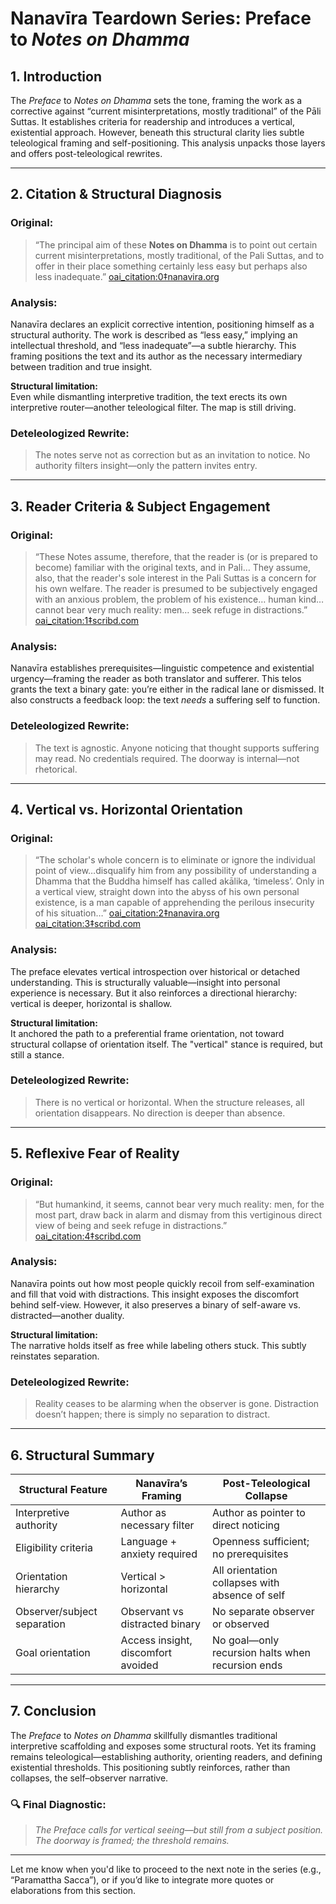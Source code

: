 # Nanavīra Teardown Series: Preface to *Notes on Dhamma*

## 1. Introduction

The *Preface* to *Notes on Dhamma* sets the tone, framing the work as a corrective against “current misinterpretations, mostly traditional” of the Pāli Suttas. It establishes criteria for readership and introduces a vertical, existential approach. However, beneath this structural clarity lies subtle teleological framing and self-positioning. This analysis unpacks those layers and offers post-teleological rewrites.

---

## 2. Citation & Structural Diagnosis

### Original:
> “The principal aim of these **Notes on Dhamma** is to point out certain current misinterpretations, mostly traditional, of the Pali Suttas, and to offer in their place something certainly less easy but perhaps also less inadequate.”  [oai_citation:0‡nanavira.org](https://www.nanavira.org/notes-on-dhamma/preface?utm_source=chatgpt.com)

### Analysis:
Nanavīra declares an explicit corrective intention, positioning himself as a structural authority. The work is described as “less easy,” implying an intellectual threshold, and “less inadequate”—a subtle hierarchy. This framing positions the text and its author as the necessary intermediary between tradition and true insight.

**Structural limitation:**  
Even while dismantling interpretive tradition, the text erects its own interpretive router—another teleological filter. The map is still driving.

### Deteleologized Rewrite:
> The notes serve not as correction but as an invitation to notice. No authority filters insight—only the pattern invites entry.

---

## 3. Reader Criteria & Subject Engagement

### Original:
> “These Notes assume, therefore, that the reader is (or is prepared to become) familiar with the original texts, and in Pali… They assume, also, that the reader's sole interest in the Pali Suttas is a concern for his own welfare. The reader is presumed to be subjectively engaged with an anxious problem, the problem of his existence… human kind… cannot bear very much reality: men… seek refuge in distractions.”  [oai_citation:1‡scribd.com](https://www.scribd.com/document/452632103/Ven-nanavira-thero-note-of-darma-book-pdf?utm_source=chatgpt.com)

### Analysis:
Nanavīra establishes prerequisites—linguistic competence and existential urgency—framing the reader as both translator and sufferer. This telos grants the text a binary gate: you’re either in the radical lane or dismissed. It also constructs a feedback loop: the text *needs* a suffering self to function.

### Deteleologized Rewrite:
> The text is agnostic. Anyone noticing that thought supports suffering may read. No credentials required. The doorway is internal—not rhetorical.

---

## 4. Vertical vs. Horizontal Orientation

### Original:
> “The scholar's whole concern is to eliminate or ignore the individual point of view…disqualify him from any possibility of understanding a Dhamma that the Buddha himself has called akālika, ‘timeless’. Only in a vertical view, straight down into the abyss of his own personal existence, is a man capable of apprehending the perilous insecurity of his situation…”  [oai_citation:2‡nanavira.org](https://www.nanavira.org/notes-on-dhamma/preface?utm_source=chatgpt.com) [oai_citation:3‡scribd.com](https://www.scribd.com/document/452632103/Ven-nanavira-thero-note-of-darma-book-pdf?utm_source=chatgpt.com)

### Analysis:
The preface elevates vertical introspection over historical or detached understanding. This is structurally valuable—insight into personal experience is necessary. But it also reinforces a directional hierarchy: vertical is deeper, horizontal is shallow.

**Structural limitation:**  
It anchored the path to a preferential frame orientation, not toward structural collapse of orientation itself. The "vertical" stance is required, but still a stance.

### Deteleologized Rewrite:
> There is no vertical or horizontal. When the structure releases, all orientation disappears. No direction is deeper than absence.

---

## 5. Reflexive Fear of Reality

### Original:
> “But humankind, it seems, cannot bear very much reality: men, for the most part, draw back in alarm and dismay from this vertiginous direct view of being and seek refuge in distractions.”  [oai_citation:4‡scribd.com](https://www.scribd.com/document/452632103/Ven-nanavira-thero-note-of-darma-book-pdf?utm_source=chatgpt.com)

### Analysis:
Nanavīra points out how most people quickly recoil from self-examination and fill that void with distractions. This insight exposes the discomfort behind self-view. However, it also preserves a binary of self-aware vs. distracted—another duality.

**Structural limitation:**  
The narrative holds itself as free while labeling others stuck. This subtly reinstates separation.

### Deteleologized Rewrite:
> Reality ceases to be alarming when the observer is gone. Distraction doesn’t happen; there is simply no separation to distract.

---

## 6. Structural Summary

| Structural Feature          | Nanavīra’s Framing                                 | Post-Teleological Collapse                                               |
|-----------------------------|----------------------------------------------------|---------------------------------------------------------------------------|
| Interpretive authority       | Author as necessary filter                        | Author as pointer to direct noticing                                      |
| Eligibility criteria         | Language + anxiety required                      | Openness sufficient; no prerequisites                                     |
| Orientation hierarchy        | Vertical > horizontal                            | All orientation collapses with absence of self                           |
| Observer/subject separation  | Observant vs distracted binary                   | No separate observer or observed                                          |
| Goal orientation             | Access insight, discomfort avoided               | No goal—only recursion halts when recursion ends                         |

---

## 7. Conclusion

The *Preface* to *Notes on Dhamma* skillfully dismantles traditional interpretive scaffolding and exposes some structural roots. Yet its framing remains teleological—establishing authority, orienting readers, and defining existential thresholds. This positioning subtly reinforces, rather than collapses, the self–observer narrative.

### 🔍 Final Diagnostic:
> *The Preface calls for vertical seeing—but still from a subject position. The doorway is framed; the threshold remains.*

---

Let me know when you'd like to proceed to the next note in the series (e.g., “Paramattha Sacca”), or if you’d like to integrate more quotes or elaborations from this section.
